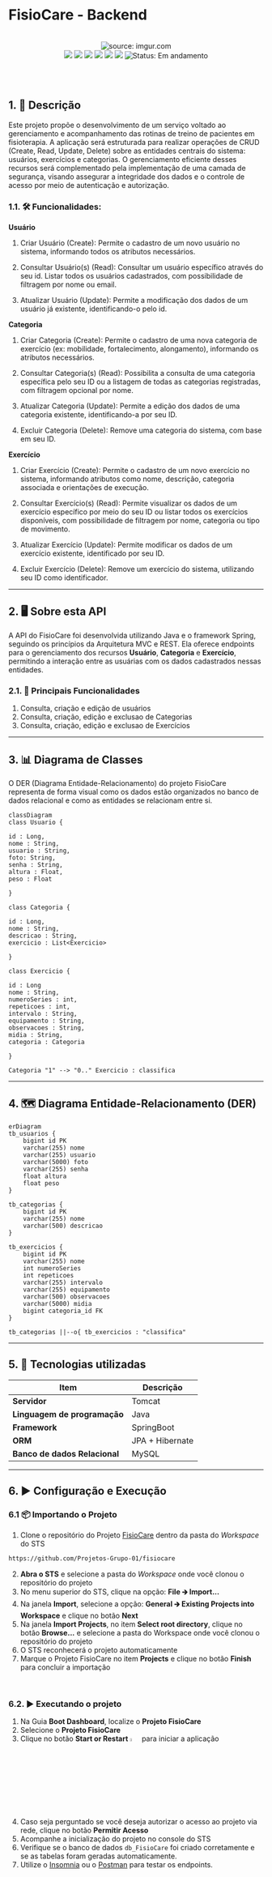 # FisioCare - Backend

<br />

<div align="center">
   <img src="https://i.imgur.com/w8tTOuT.png" title="source: imgur.com" /> 
</div>

<div align="center">
<img src="https://img.shields.io/github/languages/top/Projetos-Grupo-01/fisiocare?style=flat-square" />
<img src="https://img.shields.io/github/repo-size/Projetos-Grupo-01/fisiocare?style=flat-square" />
<img src="https://img.shields.io/github/languages/count/Projetos-Grupo-01/fisiocare?style=flat-square" />
<img src="https://img.shields.io/github/last-commit/Projetos-Grupo-01/fisiocare?style=flat-square" />
<img src="https://img.shields.io/github/issues/Projetos-Grupo-01/fisiocare?style=flat-square" />
<img src="https://img.shields.io/github/issues-pr/Projetos-Grupo-01/fisiocare?style=flat-square" />
<img src="https://img.shields.io/badge/status-Em%20andamento-yellow" alt="Status: Em andamento">
 
</div>

<br /><br />

## 1. 📄 Descrição

Este projeto propõe o desenvolvimento de um serviço voltado ao gerenciamento e acompanhamento das rotinas de treino de pacientes em fisioterapia. A aplicação será estruturada para realizar operações de CRUD (Create, Read, Update, Delete) sobre as entidades centrais do sistema: usuários, exercícios e categorias. O gerenciamento eficiente desses recursos será complementado pela implementação de uma camada de segurança, visando assegurar a integridade dos dados e o controle de acesso por meio de autenticação e autorização.

### 1.1. 🛠️ Funcionalidades:

**Usuário**
1. Criar Usuário (Create): Permite o cadastro de um novo usuário no sistema, informando todos os atributos necessários.

2. Consultar Usuário(s) (Read): Consultar um usuário específico através do seu id. Listar todos os usuários cadastrados, com possibilidade de filtragem por nome ou email.

3. Atualizar Usuário (Update): Permite a modificação dos dados de um usuário já existente, identificando-o pelo id.

**Categoria**
1. Criar Categoria (Create): Permite o cadastro de uma nova categoria de exercício (ex: mobilidade, fortalecimento, alongamento), informando os atributos necessários.

2. Consultar Categoria(s) (Read): Possibilita a consulta de uma categoria específica pelo seu ID ou a listagem de todas as categorias registradas, com filtragem opcional por nome.

3. Atualizar Categoria (Update): Permite a edição dos dados de uma categoria existente, identificando-a por seu ID.

4. Excluir Categoria (Delete): Remove uma categoria do sistema, com base em seu ID.

**Exercício**
1. Criar Exercício (Create): Permite o cadastro de um novo exercício no sistema, informando atributos como nome, descrição, categoria associada e orientações de execução.

2. Consultar Exercício(s) (Read): Permite visualizar os dados de um exercício específico por meio do seu ID ou listar todos os exercícios disponíveis, com possibilidade de filtragem por nome, categoria ou tipo de movimento.

3. Atualizar Exercício (Update): Permite modificar os dados de um exercício existente, identificado por seu ID.

4. Excluir Exercício (Delete): Remove um exercício do sistema, utilizando seu ID como identificador.

------

## 2. 🖥️ Sobre esta API

A API do FisioCare foi desenvolvida utilizando Java e o framework Spring, seguindo os princípios da Arquitetura MVC e REST. Ela oferece endpoints para o gerenciamento dos recursos **Usuário**, **Categoria** e **Exercício**, permitindo a interação entre as usuárias com os dados cadastrados nessas entidades.

### 2.1. 🚀 Principais Funcionalidades

1. Consulta, criação e edição de usuários
2. Consulta, criação, edição e exclusao de Categorias
3. Consulta, criação, edição e exclusao de Exercícios

------

## 3. 📊 Diagrama de Classes

O DER (Diagrama Entidade-Relacionamento) do projeto FisioCare representa de forma visual como os dados estão organizados no banco de dados relacional e como as entidades se relacionam entre si.

```mermaid
classDiagram
class Usuario {
  
id : Long,
nome : String,
usuario : String,
foto: String,
senha : String,
altura : Float,
peso : Float

}

class Categoria {

id : Long,
nome : String,
descricao : String,
exercicio : List<Exercicio>

}

class Exercicio {
  
id : Long
nome : String,
numeroSeries : int,
repeticoes : int,
intervalo : String,
equipamento : String,
observacoes : String,
midia : String,
categoria : Categoria

}

Categoria "1" --> "0.." Exercicio : classifica

```

------

## 4. 🗺️ Diagrama Entidade-Relacionamento (DER)


```mermaid
erDiagram
tb_usuarios {
    bigint id PK
    varchar(255) nome
    varchar(255) usuario
    varchar(5000) foto
    varchar(255) senha
    float altura
    float peso
}

tb_categorias {
    bigint id PK
    varchar(255) nome
    varchar(500) descricao
}

tb_exercicios {
    bigint id PK
    varchar(255) nome
    int numeroSeries
    int repeticoes
    varchar(255) intervalo
    varchar(255) equipamento
    varchar(500) observacoes
    varchar(5000) midia
    bigint categoria_id FK
}

tb_categorias ||--o{ tb_exercicios : "classifica"

```

------

## 5. 🧰 Tecnologias utilizadas

| Item                          | Descrição      |
| ----------------------------- | -------------- |
| **Servidor**                  | Tomcat         |
| **Linguagem de programação**  | Java           |
| **Framework**                 | SpringBoot     |
| **ORM**                       | JPA + Hibernate|
| **Banco de dados Relacional** | MySQL          |

------

## 6. ▶️ Configuração e Execução

### 6.1 📦 Importando o Projeto

1. Clone o repositório do Projeto [FisioCare](https://github.com/Projetos-Grupo-01/fisiocare) dentro da pasta do *Workspace* do STS

```bash
https://github.com/Projetos-Grupo-01/fisiocare
```

2. **Abra o STS** e selecione a pasta do *Workspace* onde você clonou o repositório do projeto
3. No menu superior do STS, clique na opção: **File 🡲 Import...**
4. Na janela **Import**, selecione a opção: **General 🡲 Existing Projects into Workspace** e clique no botão **Next**
5. Na janela **Import Projects**, no item **Select root directory**, clique no botão **Browse...** e selecione a pasta do Workspace onde você clonou o repositório do projeto
6. O STS reconhecerá o projeto automaticamente
7. Marque o Projeto FisioCare no item **Projects** e clique no botão **Finish** para concluir a importação

<br />

### 6.2. ▶️ Executando o projeto

1. Na Guia **Boot Dashboard**, localize o  **Projeto FisioCare**
2. Selecione o **Projeto FisioCare**
3. Clique no botão **Start or Restart** <img src="https://i.imgur.com/wdoZqWP.png" title="source: imgur.com" width="4%"/> para iniciar a aplicação
4. Caso seja perguntado se você deseja autorizar o acesso ao projeto via rede, clique no botão **Permitir Acesso**
5. Acompanhe a inicialização do projeto no console do STS
6. Verifique se o banco de dados `db_FisioCare` foi criado corretamente e se as tabelas foram geradas automaticamente.
7. Utilize o [Insomnia](https://insomnia.rest/) ou o [Postman](https://www.postman.com/) para testar os endpoints.
